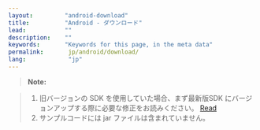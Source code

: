 ```yaml
---
layout:         "android-download"
title:          "Android - ダウンロード"
lead:           ""
description:    ""
keywords:       "Keywords for this page, in the meta data"
permalink:       jp/android/download/
lang:            "jp"
---
```



>**Note:**

>1. 旧バージョンの SDK を使用していた場合、まず最新版SDK にバージョンアップする際に必要な修正をお読みください。 [Read]({{site.baseurl}}/jp/android/latest-news/update-to-SDK4_5_1+/)<br>
>2. サンプルコードには jar ファイルは含まれていません。
